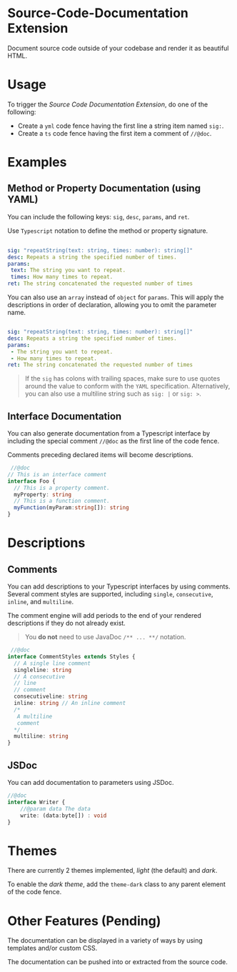 # Source-Code-Documentation Extension

Document source code outside of your codebase and render it as beautiful HTML.

# Usage

To trigger the *Source Code Documentation Extension*, do one of the following:
* Create a `yml` code fence having the first line a string item named `sig:`.
* Create a `ts` code fence having the first item a comment of `//@doc`.

# Examples
## Method or Property Documentation (using YAML)

You can include the following keys: `sig`, `desc`, `params`, and `ret`.

Use `Typescript` notation to define the method or property signature.  

```yml
 
sig: "repeatString(text: string, times: number): string[]"
desc: Repeats a string the specified number of times.
params:
 text: The string you want to repeat.
 times: How many times to repeat.
ret: The string concatenated the requested number of times
```

You can also use an 	`array` instead of `object` for `params`.  This will apply the descriptions in order of declaration, allowing you to omit the parameter name.

```yml

sig: "repeatString(text: string, times: number): string[]"
desc: Repeats a string the specified number of times.
params:
 - The string you want to repeat.
 - How many times to repeat.
ret: The string concatenated the requested number of times
```

> If the `sig` has colons with trailing spaces, make sure to use quotes around the value to conform with the 	`YAML` specification.  Alternatively, you can also use a multiline string such as `sig: |` or `sig: >`.

## Interface Documentation
You can also generate documentation from a Typescript interface by including the special comment `//@doc` as the first line of the code fence.

Comments preceding declared items will become descriptions.
```ts
 //@doc
// This is an interface comment
interface Foo {
  // This is a property comment.
  myProperty: string
  // This is a function comment.
  myFunction(myParam:string[]): string
}
```

# Descriptions
## Comments
You can add descriptions to your Typescript interfaces by using comments.
Several comment styles are supported, including  `single`, `consecutive`, `inline`, and `multiline`.

The comment engine will add periods to the end of your rendered descriptions if they do not already exist.

> You **do not** need to use JavaDoc `/** ... **/` notation.

```ts
 //@doc
interface CommentStyles extends Styles {
  // A single line comment
  singleline: string
  // A consecutive
  // line
  // comment
  consecutiveline: string
  inline: string // An inline comment
  /*
   A multiline
   comment
  */
  multiline: string
}
```
## JSDoc
You can add documentation to parameters using JSDoc. 
```ts
//@doc
interface Writer {
    //@param data The data
	write: (data:byte[]) : void
}
```
# Themes
There are currently 2 themes implemented, *light* (the default) and *dark*.

To enable the *dark theme*, add the `theme-dark` class to any parent element of the code fence.

# Other Features (Pending)
The documentation can be displayed in a variety of ways by using templates and/or custom CSS.

The documentation can be pushed into or extracted from the source code.

<!--stackedit_data:
eyJoaXN0b3J5IjpbLTE0ODc1Mzc3NjcsLTE4ODc0MTgxMjksLT
EwMzQ2Mzg2MjUsLTE4ODc0MTgxMjksMjYxNTY4MzI2LDU3MzQ1
OTg4OCwtNzM1Mjk1NTI4LDE2NDM5MTI5MjgsMTE2MjA5NzE3OC
wtMTY0MjI4NjYwNSwxMDQwNDU5NTUzLDE4MjI3NDE4NzQsLTIx
NDE3NTk0MCwtMTk5MTk1NTc1MiwxMDk5NDQzOTAsMTMwOTU1MT
gyLDIzNzk2NDk1MSwtOTE5OTAxMzgxLDUwMTI1NDIxNSwtMTA0
MTI1MDcxNl19
-->
